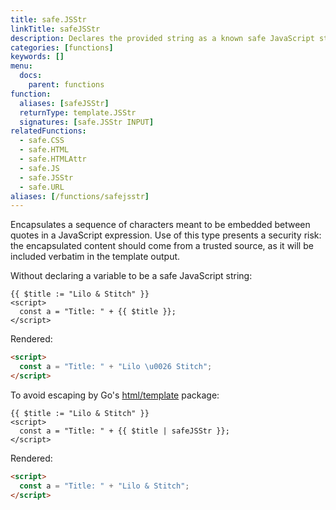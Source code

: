 ```yaml
---
title: safe.JSStr
linkTitle: safeJSStr
description: Declares the provided string as a known safe JavaScript string.
categories: [functions]
keywords: []
menu:
  docs:
    parent: functions
function:
  aliases: [safeJSStr]
  returnType: template.JSStr
  signatures: [safe.JSStr INPUT]
relatedFunctions:
  - safe.CSS
  - safe.HTML
  - safe.HTMLAttr
  - safe.JS
  - safe.JSStr
  - safe.URL
aliases: [/functions/safejsstr]
---
```


Encapsulates a sequence of characters meant to be embedded between quotes in a JavaScript expression. Use of this type presents a security risk: the encapsulated content should come from a trusted source, as it will be included verbatim in the template output.
  
Without declaring a variable to be a safe JavaScript string:

```go-html-template
{{ $title := "Lilo & Stitch" }}
<script>
  const a = "Title: " + {{ $title }};
</script>
```

Rendered:


```html
<script>
  const a = "Title: " + "Lilo \u0026 Stitch";
</script>
```

To avoid escaping by Go's [html/template] package:

```go-html-template
{{ $title := "Lilo & Stitch" }}
<script>
  const a = "Title: " + {{ $title | safeJSStr }};
</script>
```

Rendered:

```html
<script>
  const a = "Title: " + "Lilo & Stitch";
</script>
```

[html/template]: https://pkg.go.dev/html/template
